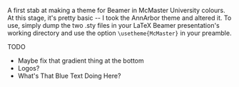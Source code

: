 A first stab at making a theme for Beamer in McMaster University colours. At this stage, it's pretty basic -- I took the AnnArbor theme and altered it. To use, simply dump the two .sty files in your LaTeX Beamer presentation's working directory and use the option ```\usetheme{McMaster}``` in your preamble.

TODO

* Maybe fix that gradient thing at the bottom
* Logos? 
* What's That Blue Text Doing Here?
